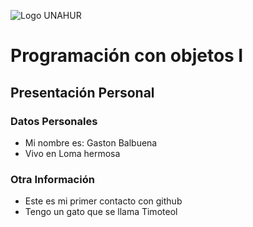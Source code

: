 ![Logo UNAHUR](./UNAHUR.png)

# Programación con objetos I
## Presentación Personal

### Datos Personales
- Mi nombre es: Gaston Balbuena
- Vivo en Loma hermosa


### Otra Información
- Este es mi primer contacto con github
- Tengo un gato que se llama Timoteol
